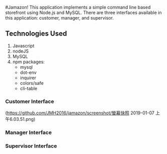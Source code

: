 #Jamazon!
This application implements a simple command line based storefront using Node.js and MySQL. There are three interfaces available in this application:  customer, manager, and supervisor.

## Technologies Used
1.	Javascript
2.	nodeJS
3.	MySQL
4. 	npm packages:
    -	mysql
    -	dot-env
    -	inquirer
    -	colors/safe
    -	cli-table

### Customer Interface
(https://github.com/JMH2016/jamazon/screenshot/螢幕快照 2019-01-07 上午6.03.51.png)
      
### Manager Interface
### Supervisor Interface
